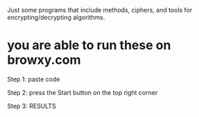 Just some programs that include methods, ciphers, and tools for encrypting/decrypting algorithms.

# you are able to run these on browxy.com

Step 1: paste code

Step 2: press the Start button on the top right corner

Step 3: RESULTS
